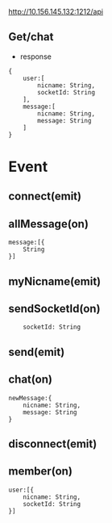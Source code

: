 http://10.156.145.132:1212/api

Get/chat
-

- response

```
{
    user:[
        nicname: String,
        socketId: String
    ],
    message:[
        nicname: String,
        message: String
    ]
}
```

Event
=
connect(emit)
-
allMessage(on)
-
```
message:[{
    String
}]
```
myNicname(emit)
-
sendSocketId(on)
-
```
    socketId: String
```
send(emit)
-
chat(on)
-
```
newMessage:{
    nicname: String,
    message: String
}
```
disconnect(emit)
-
member(on) 
-
```
user:[{
    nicname: String,
    socketId: String
}]
```